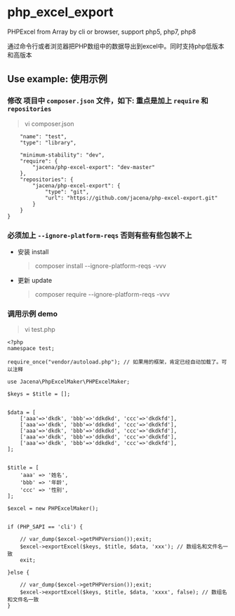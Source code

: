 # php_excel_export
PHPExcel from Array by cli or browser, support php5, php7, php8

通过命令行或者浏览器把PHP数组中的数据导出到excel中。同时支持php低版本和高版本

## Use example: 使用示例

### 修改 项目中 `composer.json` 文件，如下: 重点是加上 `require` 和 `repositories`
> vi composer.json
> 
```{
    "name": "test",
    "type": "library",
    
    "minimum-stability": "dev",
    "require": {
        "jacena/php-excel-export": "dev-master"
    },
    "repositories": {
        "jacena/php-excel-export": {
            "type": "git",
            "url": "https://github.com/jacena/php-excel-export.git"
        }
    }
}
```

### 必须加上  `--ignore-platform-reqs` 否则有些有些包装不上
- 安装 install 
    > composer install --ignore-platform-reqs -vvv
- 更新 update
    > composer require --ignore-platform-reqs -vvv

### 调用示例 demo

> vi test.php

> 
```
<?php
namespace test;

require_once("vendor/autoload.php"); // 如果用的框架，肯定已经自动加载了。可以注释

use Jacena\PhpExcelMaker\PHPExcelMaker;

$keys = $title = [];


$data = [
    ['aaa'=>'dkdk', 'bbb'=>'ddkdkd', 'ccc'=>'dkdkfd'],
    ['aaa'=>'dkdk', 'bbb'=>'ddkdkd', 'ccc'=>'dkdkfd'],
    ['aaa'=>'dkdk', 'bbb'=>'ddkdkd', 'ccc'=>'dkdkfd'],
    ['aaa'=>'dkdk', 'bbb'=>'ddkdkd', 'ccc'=>'dkdkfd'],
    ['aaa'=>'dkdk', 'bbb'=>'ddkdkd', 'ccc'=>'dkdkfd'],
];


$title = [
    'aaa' => '姓名',
    'bbb' => '年龄',
    'ccc' => '性别',
];

$excel = new PHPExcelMaker();


if (PHP_SAPI == 'cli') {
    
    // var_dump($excel->getPHPVersion());exit;
    $excel->exportExcel($keys, $title, $data, 'xxx'); // 数组名和文件名一致
    exit;

}else {
    
    // var_dump($excel->getPHPVersion());exit;
    $excel->exportExcel($keys, $title, $data, 'xxxx', false); // 数组名和文件名一致
}

```




